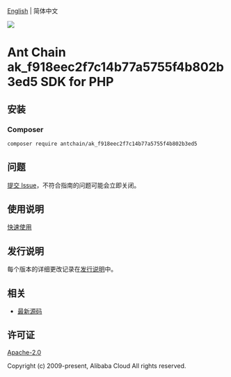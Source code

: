 [English](README.md) | 简体中文

![](https://aliyunsdk-pages.alicdn.com/icons/AlibabaCloud.svg)

# Ant Chain ak_f918eec2f7c14b77a5755f4b802b3ed5 SDK for PHP

## 安装

### Composer

```bash
composer require antchain/ak_f918eec2f7c14b77a5755f4b802b3ed5
```

## 问题

[提交 Issue](https://github.com/alipay/antchain-openapi-prod-sdk/issues/new)，不符合指南的问题可能会立即关闭。

## 使用说明

[快速使用](https://github.com/alipay/antchain-openapi-prod-sdk)

## 发行说明

每个版本的详细更改记录在[发行说明](./ChangeLog.txt)中。

## 相关

* [最新源码](https://github.com/antchain-openapi-sdk-php)

## 许可证

[Apache-2.0](http://www.apache.org/licenses/LICENSE-2.0)

Copyright (c) 2009-present, Alibaba Cloud All rights reserved.
